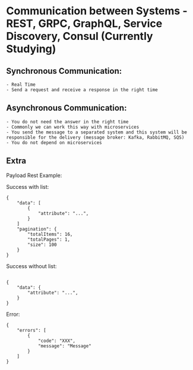 # Communication between Systems - REST, GRPC, GraphQL, Service Discovery, Consul (Currently Studying)

## Synchronous Communication: 
    - Real Time
    - Send a request and receive a response in the right time
## Asynchronous Communication:
    - You do not need the answer in the right time
    - Commonly we can work this way with microservices
    - You send the message to a separated system and this system will be responsible for the delivery (message broker: Kafka, RabbitMQ, SQS)
    - You do not depend on microservices




## Extra

Payload Rest Example:

Success with list:
```
{
    "data": [
        {
            "attribute": "...",
        }
    ]
    "pagination": {
        "totalItems": 16,
        "totalPages": 1,
        "size": 100
    }
}
```
Success without list:
```

{
    "data": {
        "attribute": "...",
    }
}
```

Error:
```
{
    "errors": [
        {
            "code": "XXX",
            "message": "Message"
        }
    ]
}
```
